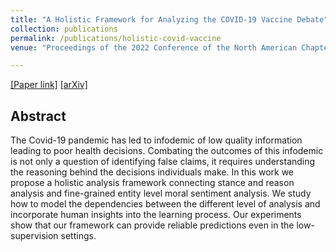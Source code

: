 ```yaml
---
title: "A Holistic Framework for Analyzing the COVID-19 Vaccine Debate"
collection: publications
permalink: /publications/holistic-covid-vaccine
venue: "Proceedings of the 2022 Conference of the North American Chapter of the Association for Computational Linguistics: Human Language Technologies ([NAACL 2022](https://2022.naacl.org/))"

--- 
```

[[Paper link]](https://aclanthology.org/2022.naacl-main.427.pdf) [[arXiv]](https://arxiv.org/pdf/2205.01817.pdf)

## Abstract
The Covid-19 pandemic has led to infodemic of low quality information leading to poor health decisions. Combating the outcomes of this infodemic is not only a question of identifying false claims, it requires understanding the reasoning behind the decisions individuals make.
In this work we propose a holistic analysis framework connecting stance and reason analysis and fine-grained entity level moral sentiment analysis. We study how to model the dependencies between the different level of analysis and incorporate human insights into the learning process. Our experiments show that our framework can provide reliable predictions even in the low-supervision settings.
